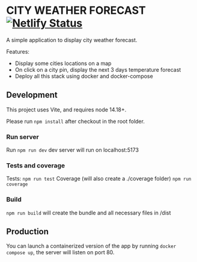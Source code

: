 # CITY WEATHER FORECAST [![Netlify Status](https://api.netlify.com/api/v1/badges/3edc0c49-16db-40aa-acc0-b3b4689b6c35/deploy-status)](https://app.netlify.com/sites/weathercityforecast/deploys)

A simple application to display city weather forecast.

Features:

- Display some cities locations on a map
- On click on a city pin, display the next 3 days temperature forecast
- Deploy all this stack using docker and docker-compose

## Development

This project uses Vite, and requires node 14.18+.

Please run `npm install` after checkout in the root folder.

### Run server

Run `npm run dev` dev server will run on localhost:5173

### Tests and coverage

Tests:
`npm run test`
Coverage (will also create a ./coverage folder)
`npm run coverage`

### Build

`npm run build` will create the bundle and all necessary files in /dist

## Production

You can launch a containerized version of the app by running `docker compose up`, the server will listen on port 80.
